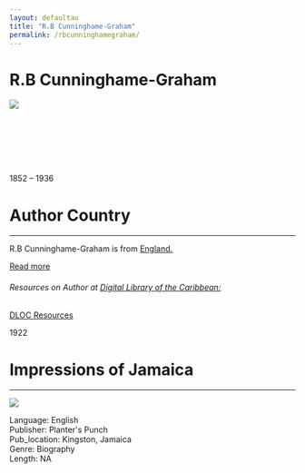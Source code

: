 ```yaml
---
layout: defaultau
title: "R.B Cunninghame-Graham"
permalink: /rbcunninghamegraham/
---
```

<!-- partial:index.partial.html -->
<div class="content">
    <h1>R.B Cunninghame-Graham</h1>
    <div class="quote">
        <div><img src="https://upload.wikimedia.org/wikipedia/commons/3/35/Photo_of_R._B._Cunninghame_Graham.jpg" class="logo"></div>
    </div>
    <div class="timeline">
        <div style="padding-bottom:100px;"></div>
        <div class="block">
            <div class="date right"><p class="right">1852 – 1936</p></div>
            <div class="dot"></div>
            <div class="left first">
            <div class="author_country">
                <h1>Author Country</h1><hr>
          <div class="aclocation">  <p>R.B Cunninghame-Graham is from <a href="{{ site.baseurl }}/11">England.</a></p> </div>
              <div class="acreadmore">   <a href="https://en.wikipedia.org/wiki/Cunninghame_Graham" target="_blank">Read more</a></div>
            <div class="aclocation">  <h6>Resources on Author at <a href="https://dloc.com">Digital Library of the Caribbean:</a></h6></div> 
       <div class="dlocresources"><a href="https://www.dloc.com/AA00089365/00001/images/2" target="_blank">DLOC Resources</a></div>
            </div>
            </div>
        </div>
        <div class="block">
            <div class="date left"><p class="left">1922</p></div>
            <div class="dot"></div>
            <div class="right hide">
                <h1>Impressions of Jamaica</h1><hr>
                <p><img src="https://upload.wikimedia.org/wikipedia/commons/3/35/Photo_of_R._B._Cunninghame_Graham.jpg"></p>
                <p>
                Language: English<br/>
                Publisher: Planter's Punch<br/>
                Pub_location: Kingston, Jamaica<br/>
                Genre: Biography<br/>
                Length: NA</p>
            </div>
        </div>
        <div style="padding-bottom:100px;"></div>
    </div>
  <!-- partial -->
<script src='https://cdnjs.cloudflare.com/ajax/libs/jquery/3.1.1/jquery.min.js'></script><script  src="{{ site.baseurl }}/assets/js/authorscript.js"></script>